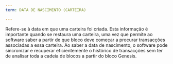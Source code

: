```yaml
---
term: DATA DE NASCIMENTO (CARTEIRA)

---
```

Refere-se à data em que uma carteira foi criada. Esta informação é importante quando se restaura uma carteira, uma vez que permite ao software saber a partir de que bloco deve começar a procurar transacções associadas a essa carteira. Ao saber a data de nascimento, o software pode sincronizar e recuperar eficientemente o histórico de transacções sem ter de analisar toda a cadeia de blocos a partir do bloco Genesis.